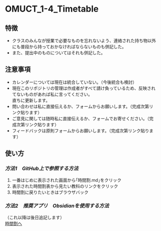 # OMUCT_1-4_Timetable
## 特徴
- クラスのみんなが授業で必要なものを忘れないよう、連絡された持ち物以外にも普段から持っておかなければならないものも併記した。  
- また、提出中のものについてはそれも併記した。
## 注意事項
- カレンダーについては現在は統合していない。（今後統合も検討）
- 現在このリポジトリの管理は作成者がすべて請け負っているため、反映されてないものがあれば私に言ってください。<br>直ちに更新します。
- 問い合わせは私に直接伝えるか、フォームからお願いします。（完成次第リンク貼ります）
- ご意見に関しては随時私に直接伝えるか、フォームでお寄せください。（完成次第リンク貼ります）
- フィードバックは原則フォームからお願いします。（完成次第リンク貼ります）
## 使い方
### *方法1　GitHub上で参照する方法*
1. 一番はじめに表示された画面から｢時間割.md｣をクリック
2. 表示された時間割表から見たい教科のリンクをクリック
3. 時間割に戻りたいときはブラウザバック
### *方法2　推奨アプリ　Obsidianを使用する方法*
（これ以降は後日追記します）  
[時間割へ](時間割.md)
